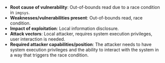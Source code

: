 - **Root cause of vulnerability**: Out-of-bounds read due to a race condition in `imgsys`.
- **Weaknesses/vulnerabilities present**:  Out-of-bounds read, race condition.
- **Impact of exploitation**: Local information disclosure.
- **Attack vectors**: Local attacker, requires system execution privileges, user interaction is needed.
- **Required attacker capabilities/position**: The attacker needs to have system execution privileges and the ability to interact with the system in a way that triggers the race condition.